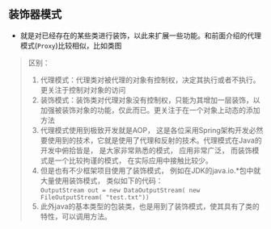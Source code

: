 ## 装饰器模式
* 就是对已经存在的某些类进行装饰，以此来扩展一些功能。和前面介绍的代理模式(`Proxy`)比较相似，比如类图
> 区别：
> 1. 代理模式：代理类对被代理的对象有控制权，决定其执行或者不执行。更关注于控制对对象的访问
> 2. 装饰模式：装饰类对代理对象没有控制权，只能为其增加一层装饰，以加强被装饰对象的功能，仅此而已。更关注于在一个对象上动态的添加方法
> 3. 代理模式使用到极致开发就是AOP， 这是各位采用Spring架构开发必然要使用到的技术，它就是使用了代理和反射的技术。代理模式在Java的开发中俯拾皆是， 是大家非常熟悉的模式， 应用非常广泛， 而装饰模式是一个比较拘谨的模式， 在实际应用中接触比较少。
> 4. 但是也有不少框架项目使用了装饰模式， 例如在JDK的java.io.*包中就大量使用装饰模式， 类似如下的代码：<br>
`OutputStream out = new DataOutputStream( new FileOutputStream( "test.txt"))`<br>
> 5. 此外java的基本类型的包装类，也是用到了装饰模式，使其具有了类的特性，可以调用方法。
　

 